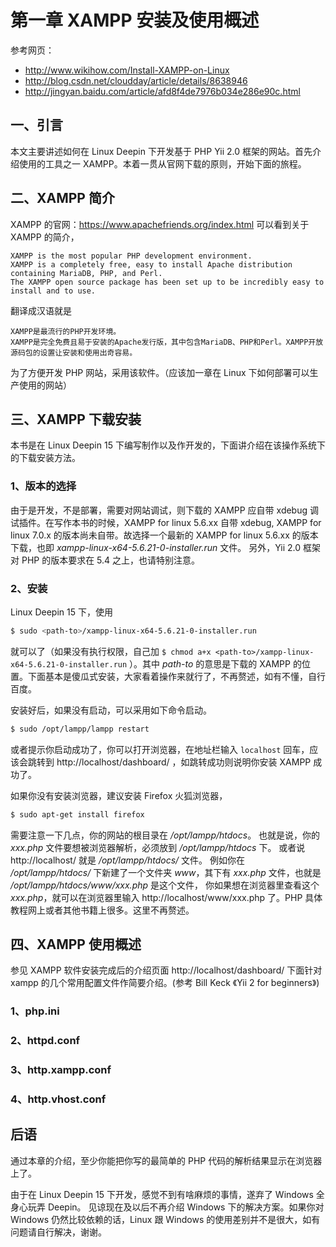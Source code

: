 # 第一章 XAMPP 安装及使用概述

参考网页：
+ http://www.wikihow.com/Install-XAMPP-on-Linux
+ http://blog.csdn.net/cloudday/article/details/8638946
+ http://jingyan.baidu.com/article/afd8f4de7976b034e286e90c.html

## 一、引言

本文主要讲述如何在 Linux Deepin 下开发基于 PHP Yii 2.0 框架的网站。首先介绍使用的工具之一 XAMPP。本着一贯从官网下载的原则，开始下面的旅程。

## 二、XAMPP 简介

XAMPP 的官网：https://www.apachefriends.org/index.html
可以看到关于 XAMPP 的简介，

```
XAMPP is the most popular PHP development environment.
XAMPP is a completely free, easy to install Apache distribution containing MariaDB, PHP, and Perl.
The XAMPP open source package has been set up to be incredibly easy to install and to use.
```

翻译成汉语就是

```
XAMPP是最流行的PHP开发环境。
XAMPP是完全免费且易于安装的Apache发行版，其中包含MariaDB、PHP和Perl。XAMPP开放源码包的设置让安装和使用出奇容易。
```

为了方便开发 PHP 网站，采用该软件。（应该加一章在 Linux 下如何部署可以生产使用的网站）

## 三、XAMPP 下载安装

本书是在 Linux Deepin 15 下编写制作以及作开发的，下面讲介绍在该操作系统下的下载安装方法。

### 1、版本的选择

由于是开发，不是部署，需要对网站调试，则下载的 XAMPP 应自带 xdebug 调试插件。在写作本书的时候，XAMPP for linux 5.6.xx 自带 xdebug, XAMPP for linux 7.0.x 的版本尚未自带。故选择一个最新的 XAMPP for linux 5.6.xx 的版本下载，也即 *xampp-linux-x64-5.6.21-0-installer.run* 文件。
另外，Yii 2.0 框架对 PHP 的版本要求在 5.4 之上，也请特别注意。

### 2、安装

Linux Deepin 15 下，使用

```bash
$ sudo <path-to>/xampp-linux-x64-5.6.21-0-installer.run
```

就可以了（如果没有执行权限，自己加
`$ chmod a+x <path-to>/xampp-linux-x64-5.6.21-0-installer.run`
）。其中 *path-to* 的意思是下载的 XAMPP 的位置。下面基本是傻瓜式安装，大家看着操作来就行了，不再赘述，如有不懂，自行百度。

安装好后，如果没有启动，可以采用如下命令启动。

```bash
$ sudo /opt/lampp/lampp restart
```

或者提示你启动成功了，你可以打开浏览器，在地址栏输入 `localhost` 回车，应该会跳转到 http://localhost/dashboard/ ，如跳转成功则说明你安装 XAMPP 成功了。

如果你没有安装浏览器，建议安装 Firefox 火狐浏览器，

```bash
$ sudo apt-get install firefox
```

需要注意一下几点，你的网站的根目录在 */opt/lampp/htdocs*。 也就是说，你的 *xxx.php* 文件要想被浏览器解析，必须放到 */opt/lampp/htdocs* 下。 或者说 http://localhost/ 就是 */opt/lampp/htdocs/* 文件。 例如你在 */opt/lampp/htdocs/* 下新建了一个文件夹 *www*，其下有 *xxx.php* 文件，也就是  */opt/lampp/htdocs/www/xxx.php* 是这个文件， 你如果想在浏览器里查看这个 *xxx.php*，就可以在浏览器里输入 http://localhost/www/xxx.php 了。PHP 具体教程网上或者其他书籍上很多。这里不再赘述。

## 四、XAMPP 使用概述

参见 XAMPP 软件安装完成后的介绍页面 http://localhost/dashboard/
下面针对 xampp 的几个常用配置文件作简要介绍。(参考 Bill Keck 《Yii 2 for beginners》)

### 1、php.ini

### 2、httpd.conf

### 3、http.xampp.conf

### 4、http.vhost.conf

## 后语

通过本章的介绍，至少你能把你写的最简单的 PHP 代码的解析结果显示在浏览器上了。

由于在 Linux Deepin 15 下开发，感觉不到有啥麻烦的事情，遂弃了 Windows 全身心玩弄 Deepin。 见谅现在及以后不再介绍 Windows 下的解决方案。如果你对 Windows 仍然比较依赖的话，Linux 跟 Windows 的使用差别并不是很大，如有问题请自行解决，谢谢。